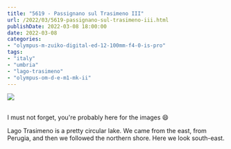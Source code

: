 ```yaml
---
title: "5619 - Passignano sul Trasimeno III"
url: /2022/03/5619-passignano-sul-trasimeno-iii.html
publishDate: 2022-03-08 18:00:00
date: 2022-03-08
categories:
- "olympus-m-zuiko-digital-ed-12-100mm-f4-0-is-pro"
tags:
- "italy"
- "umbria"
- "lago-trasimeno"
- "olympus-om-d-e-m1-mk-ii"
---
```

<div class="container">
<div class="center"><a target="_blank" href="https://d25zfm9zpd7gm5.cloudfront.net/1200x1200/2019/20190904_092137_lr.jpg"><img class="webfeedsFeaturedVisual" src="https://d25zfm9zpd7gm5.cloudfront.net/0600x0600/2019/20190904_092137_lr.jpg" /></a></div>
</div>
<br />

I must not forget, you're probably here for the images :smile:

Lago Trasimeno is a pretty circular lake. We came from the
east, from Perugia, and then we followed the northern shore.
Here we look south-east.
